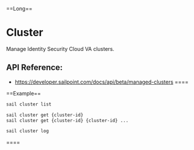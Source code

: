 ==Long==
# Cluster

Manage Identity Security Cloud VA clusters.

## API Reference:
 - https://developer.sailpoint.com/docs/api/beta/managed-clusters
====

==Example==
```bash
sail cluster list

sail cluster get {cluster-id}
sail cluster get {cluster-id} {cluster-id} ...

sail cluster log
```
====